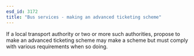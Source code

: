 ```yaml
---
esd_id: 3172
title: "Bus services - making an advanced ticketing scheme"
---
```


If a local transport authority or two or more such authorities, propose to make an advanced ticketing scheme may make a scheme but must comply with various requirements when so doing.

